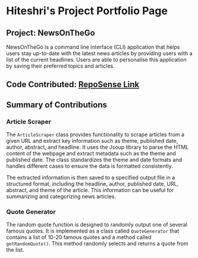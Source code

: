 # Hiteshri's Project Portfolio Page

## Project: NewsOnTheGo

NewsOnTheGo is a command line interface (CLI) application that helps users stay up-to-date with the latest news
articles by providing users with a list of the current headlines. Users are able to personalise this application by
saving their preferred topics and articles.

<h2> Code Contributed: 
<a target="_blank" href="https://nus-cs2113-ay2324s2.github.io/tp-dashboard/?search=hiteshriacharya&breakdown=true">
RepoSense Link
</a>
</h2>

## Summary of Contributions

### Article Scraper

The `ArticleScraper` class provides functionality to scrape articles from a given URL and extract key information such as 
theme, published date, author, abstract, and headline. It uses the Jsoup library to parse the HTML content of the webpage 
and extract metadata such as the theme and published date. The class standardizes the theme and date formats and handles 
different cases to ensure the data is formatted consistently.

The extracted information is then saved to a specified output file in a structured format, including the headline, 
author, published date, URL, abstract, and theme of the article. This information can be useful for summarizing 
and categorizing news articles.

### Quote Generator

The random quote function is designed to randomly output one of several famous quotes. It is implemented as a class 
called `QuoteGenerator` that contains a list of 10-20 famous quotes and a method called `getRandomQuote()`. This method 
randomly selects and returns a quote from the list.
